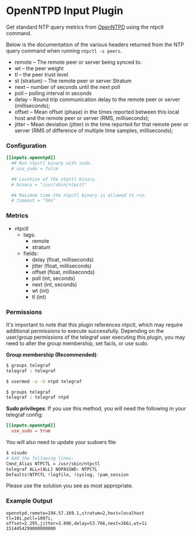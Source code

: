 # OpenNTPD Input Plugin

Get standard NTP query metrics from [OpenNTPD][] using the ntpctl command.

[OpenNTPD]: http://www.openntpd.org/

Below is the documentation of the various headers returned from the NTP query
command when running `ntpctl -s peers`.

- remote – The remote peer or server being synced to.
- wt – the peer weight
- tl – the peer trust level
- st (stratum) – The remote peer or server Stratum
- next – number of seconds until the next poll
- poll – polling interval in seconds
- delay – Round trip communication delay to the remote peer
or server (milliseconds);
- offset – Mean offset (phase) in the times reported between this local host and
the remote peer or server (RMS, milliseconds);
- jitter – Mean deviation (jitter) in the time reported for that remote peer or
server (RMS of difference of multiple time samples, milliseconds);

### Configuration

```toml
[[inputs.openntpd]]
  ## Run ntpctl binary with sudo.
  # use_sudo = false

  ## Location of the ntpctl binary.
  # binary = "/usr/sbin/ntpctl"

  ## Maximum time the ntpctl binary is allowed to run.
  # timeout = "5ms"
```

### Metrics

- ntpctl
  - tags:
    - remote
    - stratum
  - fields:
    - delay (float, milliseconds)
    - jitter (float, milliseconds)
    - offset (float, milliseconds)
    - poll (int, seconds)
    - next (int, seconds)
    - wt (int)
    - tl (int)

### Permissions

It's important to note that this plugin references ntpctl, which may require
additional permissions to execute successfully.
Depending on the user/group permissions of the telegraf user executing this
plugin, you may need to alter the group membership, set facls, or use sudo.

**Group membership (Recommended)**:
```bash
$ groups telegraf
telegraf : telegraf

$ usermod -a -G ntpd telegraf

$ groups telegraf
telegraf : telegraf ntpd
```

**Sudo privileges**:
If you use this method, you will need the following in your telegraf config:
```toml
[[inputs.openntpd]]
  use_sudo = true
```

You will also need to update your sudoers file:
```bash
$ visudo
# Add the following lines:
Cmnd_Alias NTPCTL = /usr/sbin/ntpctl
telegraf ALL=(ALL) NOPASSWD: NTPCTL
Defaults!NTPCTL !logfile, !syslog, !pam_session
```

Please use the solution you see as most appropriate.

### Example Output

```
openntpd,remote=194.57.169.1,stratum=2,host=localhost tl=10i,poll=1007i,
offset=2.295,jitter=3.896,delay=53.766,next=266i,wt=1i 1514454299000000000
```

